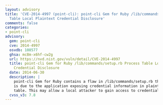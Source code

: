 ```yaml
---
layout: advisory
title: 'CVE-2014-4997 (point-cli): point-cli Gem for Ruby /lib/commands/setup.rb Process
  Table Local Plaintext Credential Disclosure'
comments: false
categories:
- point-cli
advisory:
  gem: point-cli
  cve: 2014-4997
  osvdb: 108577
  ghsa: mc8m-x6hf-cw2g
  url: https://nvd.nist.gov/vuln/detail/CVE-2014-4997
  title: point-cli Gem for Ruby /lib/commands/setup.rb Process Table Local Plaintext
    Credential Disclosure
  date: 2014-06-30
  description: |
    point-cli Gem for Ruby contains a flaw in /lib/commands/setup.rb that
    is due to the application exposing credential information in plaintext in the process
    table. This may allow a local attacker to gain access to credential information.
  cvss_v3: 7.8
---
```

